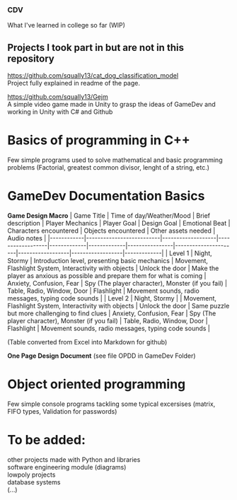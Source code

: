 ### CDV
What I've learned in college so far (WIP)
## Projects I took part in but are not in this repository
  https://github.com/squally13/cat_dog_classification_model <br/>
    Project fully explained in readme of the page.
    
  https://github.com/squally13/Gejm <br/>
    A simple video game made in Unity to grasp the ideas of GameDev and working in Unity with C# and Github
  

# Basics of programming in C++
  Few simple programs used to solve mathematical and basic programming problems (Factorial, greatest common divisor, lenght of a string, etc.)

# GameDev Documentation Basics
**Game Design Macro**
| Game Title | Time of day/Weather/Mood | Brief description | Player Mechanics | Player Goal | Design Goal | Emotional Beat | Characters encountered | Objects encountered | Other assets needed | Audio notes |
|------------|--------------------------|-------------------|------------------|-------------|-------------|----------------|----------------------|------------------|------------------|-------------|
| Level 1 | Night, Stormy | Introduction level, presenting basic mechanics | Movement, Flashlight System, Interactivity with objects | Unlock the door | Make the player as anxious as possible and prepare them for what is coming | Anxiety, Confusion, Fear | Spy (The player character), Monster (if you fail) | Table, Radio, Window, Door | Flashlight | Movement sounds, radio messages, typing code sounds |
| Level 2 | Night, Stormy |  | Movement, Flashlight System, Interactivity with objects | Unlock the door | Same puzzle but more challenging to find clues | Anxiety, Confusion, Fear | Spy (The player character), Monster (if you fail) | Table, Radio, Window, Door | Flashlight | Movement sounds, radio messages, typing code sounds |

(Table converted from Excel into Markdown for github)

**One Page Design Document**
  (see file OPDD in GameDev Folder)

# Object oriented programming
  Few simple console programs tackling some typical excersises (matrix, FIFO types, Validation for passwords)

# To be added:
  other projects made with Python and libraries <br/>
  software engineering module (diagrams) <br/>
  lowpoly projects <br/>
  database systems <br/>
  (...) <br/>
